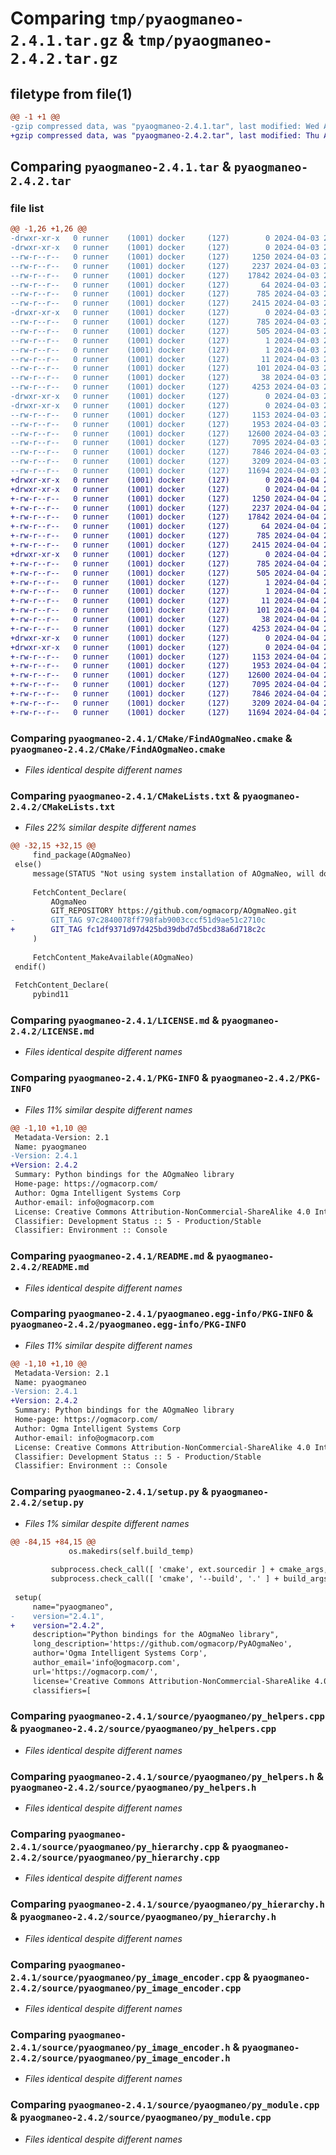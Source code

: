# Comparing `tmp/pyaogmaneo-2.4.1.tar.gz` & `tmp/pyaogmaneo-2.4.2.tar.gz`

## filetype from file(1)

```diff
@@ -1 +1 @@
-gzip compressed data, was "pyaogmaneo-2.4.1.tar", last modified: Wed Apr  3 22:29:47 2024, max compression
+gzip compressed data, was "pyaogmaneo-2.4.2.tar", last modified: Thu Apr  4 20:07:52 2024, max compression
```

## Comparing `pyaogmaneo-2.4.1.tar` & `pyaogmaneo-2.4.2.tar`

### file list

```diff
@@ -1,26 +1,26 @@
-drwxr-xr-x   0 runner    (1001) docker     (127)        0 2024-04-03 22:29:47.666432 pyaogmaneo-2.4.1/
-drwxr-xr-x   0 runner    (1001) docker     (127)        0 2024-04-03 22:29:47.662432 pyaogmaneo-2.4.1/CMake/
--rw-r--r--   0 runner    (1001) docker     (127)     1250 2024-04-03 22:29:39.000000 pyaogmaneo-2.4.1/CMake/FindAOgmaNeo.cmake
--rw-r--r--   0 runner    (1001) docker     (127)     2237 2024-04-03 22:29:39.000000 pyaogmaneo-2.4.1/CMakeLists.txt
--rw-r--r--   0 runner    (1001) docker     (127)    17842 2024-04-03 22:29:39.000000 pyaogmaneo-2.4.1/LICENSE.md
--rw-r--r--   0 runner    (1001) docker     (127)       64 2024-04-03 22:29:39.000000 pyaogmaneo-2.4.1/MANIFEST.in
--rw-r--r--   0 runner    (1001) docker     (127)      785 2024-04-03 22:29:47.666432 pyaogmaneo-2.4.1/PKG-INFO
--rw-r--r--   0 runner    (1001) docker     (127)     2415 2024-04-03 22:29:39.000000 pyaogmaneo-2.4.1/README.md
-drwxr-xr-x   0 runner    (1001) docker     (127)        0 2024-04-03 22:29:47.666432 pyaogmaneo-2.4.1/pyaogmaneo.egg-info/
--rw-r--r--   0 runner    (1001) docker     (127)      785 2024-04-03 22:29:47.000000 pyaogmaneo-2.4.1/pyaogmaneo.egg-info/PKG-INFO
--rw-r--r--   0 runner    (1001) docker     (127)      505 2024-04-03 22:29:47.000000 pyaogmaneo-2.4.1/pyaogmaneo.egg-info/SOURCES.txt
--rw-r--r--   0 runner    (1001) docker     (127)        1 2024-04-03 22:29:47.000000 pyaogmaneo-2.4.1/pyaogmaneo.egg-info/dependency_links.txt
--rw-r--r--   0 runner    (1001) docker     (127)        1 2024-04-03 22:29:47.000000 pyaogmaneo-2.4.1/pyaogmaneo.egg-info/not-zip-safe
--rw-r--r--   0 runner    (1001) docker     (127)       11 2024-04-03 22:29:47.000000 pyaogmaneo-2.4.1/pyaogmaneo.egg-info/top_level.txt
--rw-r--r--   0 runner    (1001) docker     (127)      101 2024-04-03 22:29:39.000000 pyaogmaneo-2.4.1/pyproject.toml
--rw-r--r--   0 runner    (1001) docker     (127)       38 2024-04-03 22:29:47.666432 pyaogmaneo-2.4.1/setup.cfg
--rw-r--r--   0 runner    (1001) docker     (127)     4253 2024-04-03 22:29:39.000000 pyaogmaneo-2.4.1/setup.py
-drwxr-xr-x   0 runner    (1001) docker     (127)        0 2024-04-03 22:29:47.662432 pyaogmaneo-2.4.1/source/
-drwxr-xr-x   0 runner    (1001) docker     (127)        0 2024-04-03 22:29:47.666432 pyaogmaneo-2.4.1/source/pyaogmaneo/
--rw-r--r--   0 runner    (1001) docker     (127)     1153 2024-04-03 22:29:39.000000 pyaogmaneo-2.4.1/source/pyaogmaneo/py_helpers.cpp
--rw-r--r--   0 runner    (1001) docker     (127)     1953 2024-04-03 22:29:39.000000 pyaogmaneo-2.4.1/source/pyaogmaneo/py_helpers.h
--rw-r--r--   0 runner    (1001) docker     (127)    12600 2024-04-03 22:29:39.000000 pyaogmaneo-2.4.1/source/pyaogmaneo/py_hierarchy.cpp
--rw-r--r--   0 runner    (1001) docker     (127)     7095 2024-04-03 22:29:39.000000 pyaogmaneo-2.4.1/source/pyaogmaneo/py_hierarchy.h
--rw-r--r--   0 runner    (1001) docker     (127)     7846 2024-04-03 22:29:39.000000 pyaogmaneo-2.4.1/source/pyaogmaneo/py_image_encoder.cpp
--rw-r--r--   0 runner    (1001) docker     (127)     3209 2024-04-03 22:29:39.000000 pyaogmaneo-2.4.1/source/pyaogmaneo/py_image_encoder.h
--rw-r--r--   0 runner    (1001) docker     (127)    11694 2024-04-03 22:29:39.000000 pyaogmaneo-2.4.1/source/pyaogmaneo/py_module.cpp
+drwxr-xr-x   0 runner    (1001) docker     (127)        0 2024-04-04 20:07:52.446229 pyaogmaneo-2.4.2/
+drwxr-xr-x   0 runner    (1001) docker     (127)        0 2024-04-04 20:07:52.442229 pyaogmaneo-2.4.2/CMake/
+-rw-r--r--   0 runner    (1001) docker     (127)     1250 2024-04-04 20:07:40.000000 pyaogmaneo-2.4.2/CMake/FindAOgmaNeo.cmake
+-rw-r--r--   0 runner    (1001) docker     (127)     2237 2024-04-04 20:07:40.000000 pyaogmaneo-2.4.2/CMakeLists.txt
+-rw-r--r--   0 runner    (1001) docker     (127)    17842 2024-04-04 20:07:40.000000 pyaogmaneo-2.4.2/LICENSE.md
+-rw-r--r--   0 runner    (1001) docker     (127)       64 2024-04-04 20:07:40.000000 pyaogmaneo-2.4.2/MANIFEST.in
+-rw-r--r--   0 runner    (1001) docker     (127)      785 2024-04-04 20:07:52.446229 pyaogmaneo-2.4.2/PKG-INFO
+-rw-r--r--   0 runner    (1001) docker     (127)     2415 2024-04-04 20:07:40.000000 pyaogmaneo-2.4.2/README.md
+drwxr-xr-x   0 runner    (1001) docker     (127)        0 2024-04-04 20:07:52.446229 pyaogmaneo-2.4.2/pyaogmaneo.egg-info/
+-rw-r--r--   0 runner    (1001) docker     (127)      785 2024-04-04 20:07:52.000000 pyaogmaneo-2.4.2/pyaogmaneo.egg-info/PKG-INFO
+-rw-r--r--   0 runner    (1001) docker     (127)      505 2024-04-04 20:07:52.000000 pyaogmaneo-2.4.2/pyaogmaneo.egg-info/SOURCES.txt
+-rw-r--r--   0 runner    (1001) docker     (127)        1 2024-04-04 20:07:52.000000 pyaogmaneo-2.4.2/pyaogmaneo.egg-info/dependency_links.txt
+-rw-r--r--   0 runner    (1001) docker     (127)        1 2024-04-04 20:07:52.000000 pyaogmaneo-2.4.2/pyaogmaneo.egg-info/not-zip-safe
+-rw-r--r--   0 runner    (1001) docker     (127)       11 2024-04-04 20:07:52.000000 pyaogmaneo-2.4.2/pyaogmaneo.egg-info/top_level.txt
+-rw-r--r--   0 runner    (1001) docker     (127)      101 2024-04-04 20:07:40.000000 pyaogmaneo-2.4.2/pyproject.toml
+-rw-r--r--   0 runner    (1001) docker     (127)       38 2024-04-04 20:07:52.446229 pyaogmaneo-2.4.2/setup.cfg
+-rw-r--r--   0 runner    (1001) docker     (127)     4253 2024-04-04 20:07:40.000000 pyaogmaneo-2.4.2/setup.py
+drwxr-xr-x   0 runner    (1001) docker     (127)        0 2024-04-04 20:07:52.442229 pyaogmaneo-2.4.2/source/
+drwxr-xr-x   0 runner    (1001) docker     (127)        0 2024-04-04 20:07:52.446229 pyaogmaneo-2.4.2/source/pyaogmaneo/
+-rw-r--r--   0 runner    (1001) docker     (127)     1153 2024-04-04 20:07:40.000000 pyaogmaneo-2.4.2/source/pyaogmaneo/py_helpers.cpp
+-rw-r--r--   0 runner    (1001) docker     (127)     1953 2024-04-04 20:07:40.000000 pyaogmaneo-2.4.2/source/pyaogmaneo/py_helpers.h
+-rw-r--r--   0 runner    (1001) docker     (127)    12600 2024-04-04 20:07:40.000000 pyaogmaneo-2.4.2/source/pyaogmaneo/py_hierarchy.cpp
+-rw-r--r--   0 runner    (1001) docker     (127)     7095 2024-04-04 20:07:40.000000 pyaogmaneo-2.4.2/source/pyaogmaneo/py_hierarchy.h
+-rw-r--r--   0 runner    (1001) docker     (127)     7846 2024-04-04 20:07:40.000000 pyaogmaneo-2.4.2/source/pyaogmaneo/py_image_encoder.cpp
+-rw-r--r--   0 runner    (1001) docker     (127)     3209 2024-04-04 20:07:40.000000 pyaogmaneo-2.4.2/source/pyaogmaneo/py_image_encoder.h
+-rw-r--r--   0 runner    (1001) docker     (127)    11694 2024-04-04 20:07:40.000000 pyaogmaneo-2.4.2/source/pyaogmaneo/py_module.cpp
```

### Comparing `pyaogmaneo-2.4.1/CMake/FindAOgmaNeo.cmake` & `pyaogmaneo-2.4.2/CMake/FindAOgmaNeo.cmake`

 * *Files identical despite different names*

### Comparing `pyaogmaneo-2.4.1/CMakeLists.txt` & `pyaogmaneo-2.4.2/CMakeLists.txt`

 * *Files 22% similar despite different names*

```diff
@@ -32,15 +32,15 @@
     find_package(AOgmaNeo)
 else()
     message(STATUS "Not using system installation of AOgmaNeo, will download from repository")
 
     FetchContent_Declare(
         AOgmaNeo
         GIT_REPOSITORY https://github.com/ogmacorp/AOgmaNeo.git
-        GIT_TAG 97c2840078ff798fab9003cccf51d9ae51c2710c
+        GIT_TAG fc1df9371d97d425bd39dbd7d5bcd38a6d718c2c
     )
 
     FetchContent_MakeAvailable(AOgmaNeo)
 endif()
 
 FetchContent_Declare(
     pybind11
```

### Comparing `pyaogmaneo-2.4.1/LICENSE.md` & `pyaogmaneo-2.4.2/LICENSE.md`

 * *Files identical despite different names*

### Comparing `pyaogmaneo-2.4.1/PKG-INFO` & `pyaogmaneo-2.4.2/PKG-INFO`

 * *Files 11% similar despite different names*

```diff
@@ -1,10 +1,10 @@
 Metadata-Version: 2.1
 Name: pyaogmaneo
-Version: 2.4.1
+Version: 2.4.2
 Summary: Python bindings for the AOgmaNeo library
 Home-page: https://ogmacorp.com/
 Author: Ogma Intelligent Systems Corp
 Author-email: info@ogmacorp.com
 License: Creative Commons Attribution-NonCommercial-ShareAlike 4.0 International License
 Classifier: Development Status :: 5 - Production/Stable
 Classifier: Environment :: Console
```

### Comparing `pyaogmaneo-2.4.1/README.md` & `pyaogmaneo-2.4.2/README.md`

 * *Files identical despite different names*

### Comparing `pyaogmaneo-2.4.1/pyaogmaneo.egg-info/PKG-INFO` & `pyaogmaneo-2.4.2/pyaogmaneo.egg-info/PKG-INFO`

 * *Files 11% similar despite different names*

```diff
@@ -1,10 +1,10 @@
 Metadata-Version: 2.1
 Name: pyaogmaneo
-Version: 2.4.1
+Version: 2.4.2
 Summary: Python bindings for the AOgmaNeo library
 Home-page: https://ogmacorp.com/
 Author: Ogma Intelligent Systems Corp
 Author-email: info@ogmacorp.com
 License: Creative Commons Attribution-NonCommercial-ShareAlike 4.0 International License
 Classifier: Development Status :: 5 - Production/Stable
 Classifier: Environment :: Console
```

### Comparing `pyaogmaneo-2.4.1/setup.py` & `pyaogmaneo-2.4.2/setup.py`

 * *Files 1% similar despite different names*

```diff
@@ -84,15 +84,15 @@
             os.makedirs(self.build_temp)
 
         subprocess.check_call([ 'cmake', ext.sourcedir ] + cmake_args, cwd=self.build_temp, env=env)
         subprocess.check_call([ 'cmake', '--build', '.' ] + build_args, cwd=self.build_temp)
 
 setup(
     name="pyaogmaneo",
-    version="2.4.1",
+    version="2.4.2",
     description="Python bindings for the AOgmaNeo library",
     long_description='https://github.com/ogmacorp/PyAOgmaNeo',
     author='Ogma Intelligent Systems Corp',
     author_email='info@ogmacorp.com',
     url='https://ogmacorp.com/',
     license='Creative Commons Attribution-NonCommercial-ShareAlike 4.0 International License',
     classifiers=[
```

### Comparing `pyaogmaneo-2.4.1/source/pyaogmaneo/py_helpers.cpp` & `pyaogmaneo-2.4.2/source/pyaogmaneo/py_helpers.cpp`

 * *Files identical despite different names*

### Comparing `pyaogmaneo-2.4.1/source/pyaogmaneo/py_helpers.h` & `pyaogmaneo-2.4.2/source/pyaogmaneo/py_helpers.h`

 * *Files identical despite different names*

### Comparing `pyaogmaneo-2.4.1/source/pyaogmaneo/py_hierarchy.cpp` & `pyaogmaneo-2.4.2/source/pyaogmaneo/py_hierarchy.cpp`

 * *Files identical despite different names*

### Comparing `pyaogmaneo-2.4.1/source/pyaogmaneo/py_hierarchy.h` & `pyaogmaneo-2.4.2/source/pyaogmaneo/py_hierarchy.h`

 * *Files identical despite different names*

### Comparing `pyaogmaneo-2.4.1/source/pyaogmaneo/py_image_encoder.cpp` & `pyaogmaneo-2.4.2/source/pyaogmaneo/py_image_encoder.cpp`

 * *Files identical despite different names*

### Comparing `pyaogmaneo-2.4.1/source/pyaogmaneo/py_image_encoder.h` & `pyaogmaneo-2.4.2/source/pyaogmaneo/py_image_encoder.h`

 * *Files identical despite different names*

### Comparing `pyaogmaneo-2.4.1/source/pyaogmaneo/py_module.cpp` & `pyaogmaneo-2.4.2/source/pyaogmaneo/py_module.cpp`

 * *Files identical despite different names*

